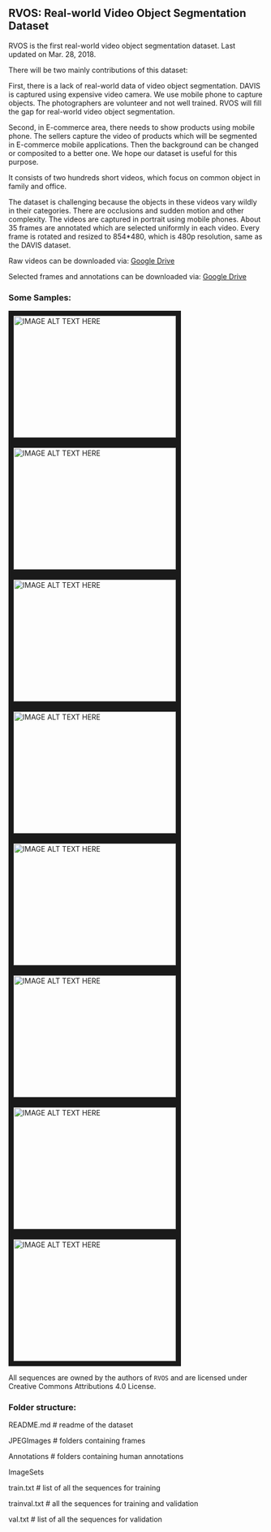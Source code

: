 ## RVOS: Real-world Video Object Segmentation Dataset
  
RVOS is the first real-world video object segmentation dataset. Last updated on Mar. 28, 2018.
  
There will be two mainly contributions of this dataset: 
  
First, there is a lack of real-world data of video object segmentation. DAVIS is captured using expensive video camera. We use mobile phone to capture objects. The photographers are volunteer and not well trained. RVOS will fill the gap for real-world video object segmentation. 
  
Second, in E-commerce area, there needs to show products using mobile phone. The sellers capture the video of products which will be segmented in E-commerce mobile applications. Then the background can be changed or composited to a better one. We hope our dataset is useful for this purpose. 
  
It consists of two hundreds short videos, which focus on common object in family and office.
  
The dataset is challenging because the objects in these videos vary wildly in their categories. There are occlusions and sudden motion and other complexity. The videos are captured in portrait using mobile phones. About 35 frames are annotated which are selected uniformly in each video. Every frame is rotated and resized to 854*480, which is 480p resolution, same as the DAVIS dataset.
  
Raw videos can be downloaded via: <a href="https://drive.google.com/open?id=0B7mv0bFAqJGEbGNTdjVBNW40QjQ">Google Drive</a> 
  
Selected frames and annotations can be downloaded via: <a href="https://drive.google.com/open?id=0B7mv0bFAqJGEN0lhQVp4YThpRzA">Google Drive</a>  

### Some Samples:
<a href="http://www.youtube.com/watch?feature=player_embedded&v=Kq280YXHlBU
" target="_blank"><img src="https://img.youtube.com/vi/Kq280YXHlBU/0.jpg" 
alt="IMAGE ALT TEXT HERE" width="320" height="240" border="10" /></a>
<a href="http://www.youtube.com/watch?feature=player_embedded&v=K8IKsPgdNJA
" target="_blank"><img src="https://img.youtube.com/vi/K8IKsPgdNJA/0.jpg" 
alt="IMAGE ALT TEXT HERE" width="320" height="240" border="10" /></a>
<a href="http://www.youtube.com/watch?feature=player_embedded&v=tlOjUl_VASs
" target="_blank"><img src="https://img.youtube.com/vi/tlOjUl_VASs/0.jpg" 
alt="IMAGE ALT TEXT HERE" width="320" height="240" border="10" /></a>
<a href="http://www.youtube.com/watch?feature=player_embedded&v=LBOShbTMHtY
" target="_blank"><img src="https://img.youtube.com/vi/LBOShbTMHtY/0.jpg" 
alt="IMAGE ALT TEXT HERE" width="320" height="240" border="10" /></a>
<a href="http://www.youtube.com/watch?feature=player_embedded&v=sujNRE1xdsw
" target="_blank"><img src="https://img.youtube.com/vi/sujNRE1xdsw/0.jpg" 
alt="IMAGE ALT TEXT HERE" width="320" height="240" border="10" /></a>
<a href="http://www.youtube.com/watch?feature=player_embedded&v=Ecnm6xvbTE4
" target="_blank"><img src="https://img.youtube.com/vi/Ecnm6xvbTE4/0.jpg" 
alt="IMAGE ALT TEXT HERE" width="320" height="240" border="10" /></a>
<a href="http://www.youtube.com/watch?feature=player_embedded&v=FdGfQhKliqs
" target="_blank"><img src="https://img.youtube.com/vi/FdGfQhKliqs/0.jpg" 
alt="IMAGE ALT TEXT HERE" width="320" height="240" border="10" /></a>
<a href="http://www.youtube.com/watch?feature=player_embedded&v=84qyzuq-LAA
" target="_blank"><img src="https://img.youtube.com/vi/84qyzuq-LAA/0.jpg" 
alt="IMAGE ALT TEXT HERE" width="320" height="240" border="10" /></a>

All sequences are owned by the authors of `RVOS` and are licensed under Creative Commons Attributions 4.0 License.

### Folder structure:
README.md # readme of the dataset

JPEGImages # folders containing frames

Annotations # folders containing human annotations

ImageSets

train.txt # list of all the sequences for training

trainval.txt # all the sequences for training and validation   

val.txt # list of all the sequences for validation

